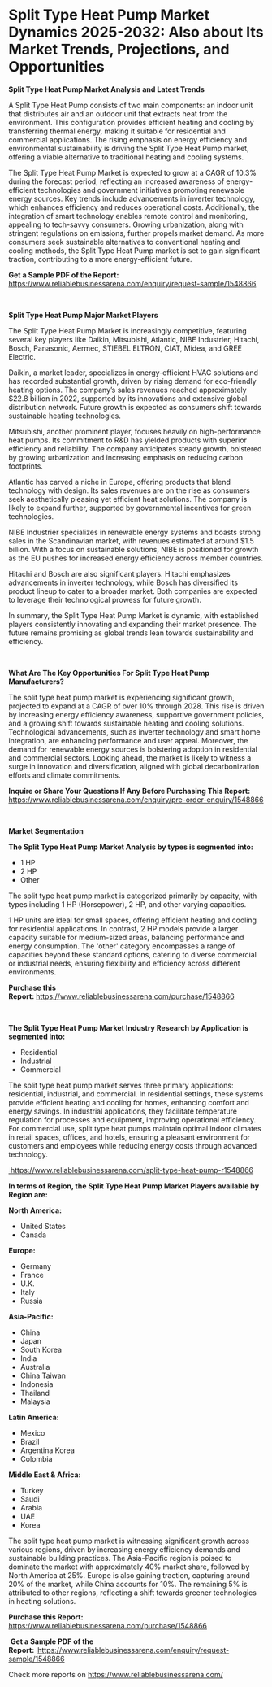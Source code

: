 <p><h1>Split Type Heat Pump Market Dynamics 2025-2032: Also about Its Market Trends, Projections, and Opportunities</h1></p><p><strong>Split Type Heat Pump Market Analysis and Latest Trends</strong></p>
<p><p>A Split Type Heat Pump consists of two main components: an indoor unit that distributes air and an outdoor unit that extracts heat from the environment. This configuration provides efficient heating and cooling by transferring thermal energy, making it suitable for residential and commercial applications. The rising emphasis on energy efficiency and environmental sustainability is driving the Split Type Heat Pump market, offering a viable alternative to traditional heating and cooling systems.</p><p>The Split Type Heat Pump Market is expected to grow at a CAGR of 10.3% during the forecast period, reflecting an increased awareness of energy-efficient technologies and government initiatives promoting renewable energy sources. Key trends include advancements in inverter technology, which enhances efficiency and reduces operational costs. Additionally, the integration of smart technology enables remote control and monitoring, appealing to tech-savvy consumers. Growing urbanization, along with stringent regulations on emissions, further propels market demand. As more consumers seek sustainable alternatives to conventional heating and cooling methods, the Split Type Heat Pump market is set to gain significant traction, contributing to a more energy-efficient future.</p></p>
<p><strong>Get a Sample PDF of the Report:&nbsp;</strong> <a href="https://www.reliablebusinessarena.com/enquiry/request-sample/1548866?utm_campaign=1892&utm_medium=2&utm_source=Github&utm_content=ia&utm_term=18022025&utm_id=split-type-heat-pump">https://www.reliablebusinessarena.com/enquiry/request-sample/1548866</a></p>
<p>&nbsp;</p>
<p><strong>Split Type Heat Pump Major Market Players</strong></p>
<p><p>The Split Type Heat Pump Market is increasingly competitive, featuring several key players like Daikin, Mitsubishi, Atlantic, NIBE Industrier, Hitachi, Bosch, Panasonic, Aermec, STIEBEL ELTRON, CIAT, Midea, and GREE Electric.</p><p>Daikin, a market leader, specializes in energy-efficient HVAC solutions and has recorded substantial growth, driven by rising demand for eco-friendly heating options. The company’s sales revenues reached approximately $22.8 billion in 2022, supported by its innovations and extensive global distribution network. Future growth is expected as consumers shift towards sustainable heating technologies.</p><p>Mitsubishi, another prominent player, focuses heavily on high-performance heat pumps. Its commitment to R&D has yielded products with superior efficiency and reliability. The company anticipates steady growth, bolstered by growing urbanization and increasing emphasis on reducing carbon footprints.</p><p>Atlantic has carved a niche in Europe, offering products that blend technology with design. Its sales revenues are on the rise as consumers seek aesthetically pleasing yet efficient heat solutions. The company is likely to expand further, supported by governmental incentives for green technologies.</p><p>NIBE Industrier specializes in renewable energy systems and boasts strong sales in the Scandinavian market, with revenues estimated at around $1.5 billion. With a focus on sustainable solutions, NIBE is positioned for growth as the EU pushes for increased energy efficiency across member countries.</p><p>Hitachi and Bosch are also significant players. Hitachi emphasizes advancements in inverter technology, while Bosch has diversified its product lineup to cater to a broader market. Both companies are expected to leverage their technological prowess for future growth.</p><p>In summary, the Split Type Heat Pump Market is dynamic, with established players consistently innovating and expanding their market presence. The future remains promising as global trends lean towards sustainability and efficiency.</p></p>
<p>&nbsp;</p>
<p><strong>What Are The Key Opportunities For Split Type Heat Pump Manufacturers?</strong></p>
<p><p>The split type heat pump market is experiencing significant growth, projected to expand at a CAGR of over 10% through 2028. This rise is driven by increasing energy efficiency awareness, supportive government policies, and a growing shift towards sustainable heating and cooling solutions. Technological advancements, such as inverter technology and smart home integration, are enhancing performance and user appeal. Moreover, the demand for renewable energy sources is bolstering adoption in residential and commercial sectors. Looking ahead, the market is likely to witness a surge in innovation and diversification, aligned with global decarbonization efforts and climate commitments.</p></p>
<p><strong>Inquire or Share Your Questions If Any Before Purchasing This Report:</strong> <a href="https://www.reliablebusinessarena.com/enquiry/pre-order-enquiry/1548866?utm_campaign=1892&utm_medium=2&utm_source=Github&utm_content=ia&utm_term=18022025&utm_id=split-type-heat-pump">https://www.reliablebusinessarena.com/enquiry/pre-order-enquiry/1548866</a></p>
<p>&nbsp;</p>
<p><strong>Market Segmentation</strong></p>
<p><strong>The Split Type Heat Pump Market Analysis by types is segmented into:</strong></p>
<p><ul><li>1 HP</li><li>2 HP</li><li>Other</li></ul></p>
<p><p>The split type heat pump market is categorized primarily by capacity, with types including 1 HP (Horsepower), 2 HP, and other varying capacities. </p><p>1 HP units are ideal for small spaces, offering efficient heating and cooling for residential applications. In contrast, 2 HP models provide a larger capacity suitable for medium-sized areas, balancing performance and energy consumption. The 'other' category encompasses a range of capacities beyond these standard options, catering to diverse commercial or industrial needs, ensuring flexibility and efficiency across different environments.</p></p>
<p><strong>Purchase this Report:&nbsp;</strong><a href="https://www.reliablebusinessarena.com/purchase/1548866?utm_campaign=1892&utm_medium=2&utm_source=Github&utm_content=ia&utm_term=18022025&utm_id=split-type-heat-pump">https://www.reliablebusinessarena.com/purchase/1548866</a></p>
<p>&nbsp;</p>
<p><strong>The Split Type Heat Pump Market Industry Research by Application is segmented into:</strong></p>
<p><ul><li>Residential</li><li>Industrial</li><li>Commercial</li></ul></p>
<p><p>The split type heat pump market serves three primary applications: residential, industrial, and commercial. In residential settings, these systems provide efficient heating and cooling for homes, enhancing comfort and energy savings. In industrial applications, they facilitate temperature regulation for processes and equipment, improving operational efficiency. For commercial use, split type heat pumps maintain optimal indoor climates in retail spaces, offices, and hotels, ensuring a pleasant environment for customers and employees while reducing energy costs through advanced technology.</p></p>
<p><a href="https://www.reliablebusinessarena.com/split-type-heat-pump-r1548866?utm_campaign=1892&utm_medium=2&utm_source=Github&utm_content=ia&utm_term=18022025&utm_id=split-type-heat-pump">&nbsp;https://www.reliablebusinessarena.com/split-type-heat-pump-r1548866</a></p>
<p><strong>In terms of Region, the Split Type Heat Pump Market Players available by Region are:</strong></p>
<p>
    <p> <strong> North America: </strong>
        <ul>
            <li>United States</li>
            <li>Canada</li>
        </ul>
        </p> 
    <p> <strong> Europe: </strong>
        <ul>
            <li>Germany</li>
            <li>France</li>
            <li>U.K.</li>
            <li>Italy</li>
            <li>Russia</li>
        </ul>
        </p> 
    <p> <strong> Asia-Pacific: </strong>
        <ul>
            <li>China</li>
            <li>Japan</li>
            <li>South Korea</li>
            <li>India</li>
            <li>Australia</li>
            <li>China Taiwan</li>
            <li>Indonesia</li>
            <li>Thailand</li>
            <li>Malaysia</li>
        </ul>
        </p> 
    <p> <strong> Latin America: </strong>
        <ul>
            <li>Mexico</li>
            <li>Brazil</li>
            <li>Argentina Korea</li>
            <li>Colombia</li>
        </ul>
        </p> 
    <p> <strong> Middle East & Africa: </strong>
        <ul>
            <li>Turkey</li>
            <li>Saudi</li>
            <li>Arabia</li>
            <li>UAE</li>
            <li>Korea</li>
        </ul>
    </p>
    </p>
<p><p>The split type heat pump market is witnessing significant growth across various regions, driven by increasing energy efficiency demands and sustainable building practices. The Asia-Pacific region is poised to dominate the market with approximately 40% market share, followed by North America at 25%. Europe is also gaining traction, capturing around 20% of the market, while China accounts for 10%. The remaining 5% is attributed to other regions, reflecting a shift towards greener technologies in heating solutions.</p></p>
<p><strong>Purchase this Report: </strong><a href="https://www.reliablebusinessarena.com/purchase/1548866?utm_campaign=1892&utm_medium=2&utm_source=Github&utm_content=ia&utm_term=18022025&utm_id=split-type-heat-pump">https://www.reliablebusinessarena.com/purchase/1548866</a></p>
<p>&nbsp;<strong>Get a Sample PDF of the Report:&nbsp;&nbsp;</strong><a href="https://www.reliablebusinessarena.com/enquiry/request-sample/1548866?utm_campaign=1892&utm_medium=2&utm_source=Github&utm_content=ia&utm_term=18022025&utm_id=split-type-heat-pump">https://www.reliablebusinessarena.com/enquiry/request-sample/1548866</a></p>
<p><strong></strong></p>
<p>Check more reports on <a href="https://www.reliablebusinessarena.com/?utm_campaign=1892&utm_medium=2&utm_source=Github&utm_content=ia&utm_term=18022025&utm_id=split-type-heat-pump">https://www.reliablebusinessarena.com/</a></p>